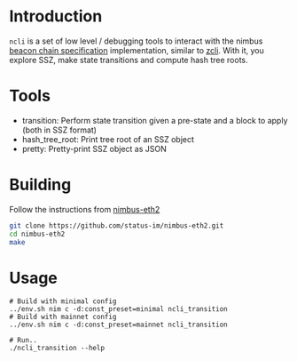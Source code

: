 # Introduction

`ncli` is a set of low level / debugging tools to interact with the nimbus [beacon chain specification](https://github.com/ethereum/consensus-specs/tree/dev/specs) implementation, similar to [zcli](https://github.com/protolambda/zcli). With it, you explore SSZ, make state transitions and compute hash tree roots.

# Tools

* transition: Perform state transition given a pre-state and a block to apply (both in SSZ format)
* hash_tree_root: Print tree root of an SSZ object
* pretty: Pretty-print SSZ object as JSON

# Building

Follow the instructions from [nimbus-eth2](../README.md)

```bash
git clone https://github.com/status-im/nimbus-eth2.git
cd nimbus-eth2
make
```

# Usage

```
# Build with minimal config
../env.sh nim c -d:const_preset=minimal ncli_transition
# Build with mainnet config
../env.sh nim c -d:const_preset=mainnet ncli_transition

# Run..
./ncli_transition --help
```
